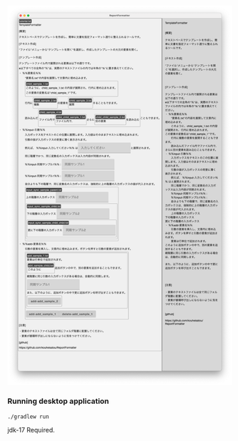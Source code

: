 ![](src/main/resources/sample/tutorial.png)


### Running desktop application
```shell
./gradlew run
```
jdk-17 Required.